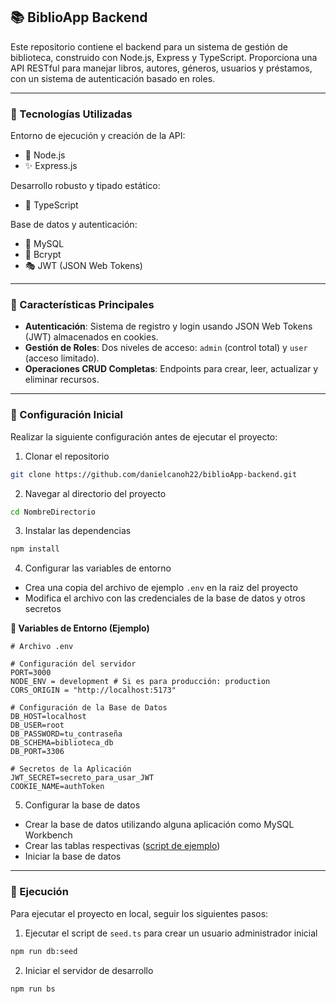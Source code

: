 ## 📚 BiblioApp Backend

Este repositorio contiene el backend para un sistema de gestión de biblioteca, construido con Node.js, Express y TypeScript. Proporciona una API RESTful para manejar libros, autores, géneros, usuarios y préstamos, con un sistema de autenticación basado en roles.

---

### 🚀 Tecnologías Utilizadas

Entorno de ejecución y creación de la API:

- 💚 Node.js
- ✨ Express.js

Desarrollo robusto y tipado estático:

- 🔰 TypeScript

Base de datos y autenticación:

- 🔵 MySQL
- 🔑 Bcrypt
- 🎭 JWT (JSON Web Tokens)

---

### 🚀 Características Principales

- **Autenticación**: Sistema de registro y login usando JSON Web Tokens (JWT) almacenados en cookies.
- **Gestión de Roles**: Dos niveles de acceso: `admin` (control total) y `user` (acceso limitado).
- **Operaciones CRUD Completas**: Endpoints para crear, leer, actualizar y eliminar recursos.

---

### 🚀 Configuración Inicial

Realizar la siguiente configuración antes de ejecutar el proyecto:

1. Clonar el repositorio

```bash
git clone https://github.com/danielcanoh22/biblioApp-backend.git
```

2. Navegar al directorio del proyecto

```bash
cd NombreDirectorio
```

3. Instalar las dependencias

```bash
npm install
```

4. Configurar las variables de entorno

- Crea una copia del archivo de ejemplo `.env` en la raiz del proyecto
- Modifica el archivo con las credenciales de la base de datos y otros secretos

**🔧 Variables de Entorno (Ejemplo)**

```env
# Archivo .env

# Configuración del servidor
PORT=3000
NODE_ENV = development # Si es para producción: production
CORS_ORIGIN = "http://localhost:5173"

# Configuración de la Base de Datos
DB_HOST=localhost
DB_USER=root
DB_PASSWORD=tu_contraseña
DB_SCHEMA=biblioteca_db
DB_PORT=3306

# Secretos de la Aplicación
JWT_SECRET=secreto_para_usar_JWT
COOKIE_NAME=authToken
```

5. Configurar la base de datos

- Crear la base de datos utilizando alguna aplicación como MySQL Workbench
- Crear las tablas respectivas ([script de ejemplo](https://drive.google.com/file/d/1-g_b4RBf5-_hIr8GCfoV98jns1lAizIm/view?usp=sharing))
- Iniciar la base de datos

---

### 🚀 Ejecución

Para ejecutar el proyecto en local, seguir los siguientes pasos:

1. Ejecutar el script de `seed.ts` para crear un usuario administrador inicial

```bash
npm run db:seed
```

2. Iniciar el servidor de desarrollo

```bash
npm run bs
```
